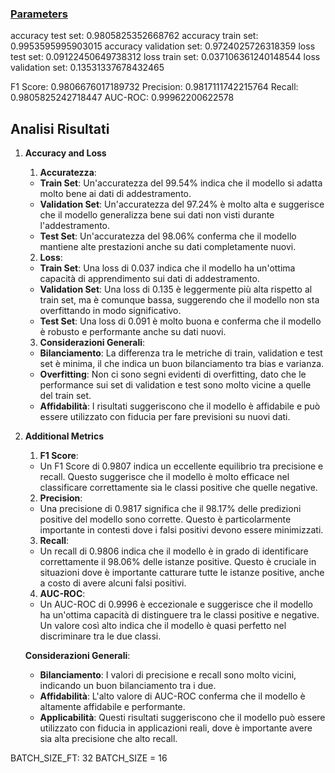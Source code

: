 
### [Parameters](./parameters.txt)

accuracy test set: 0.9805825352668762
accuracy train set: 0.9953595995903015
accuracy validation set: 0.9724025726318359
loss test set: 0.09122450649738312
loss train set: 0.037106361240148544
loss validation set: 0.13531337678432465

F1 Score: 0.9806676017189732
Precision: 0.9817111742215764
Recall: 0.9805825242718447
AUC-ROC: 0.99962200622578

## Analisi Risultati

1. **Accuracy and Loss**

    1. **Accuratezza**:
    - **Train Set**: Un'accuratezza del 99.54% indica che il modello si adatta molto bene ai dati di addestramento.
    - **Validation Set**: Un'accuratezza del 97.24% è molto alta e suggerisce che il modello generalizza bene sui dati non visti durante l'addestramento.
    - **Test Set**: Un'accuratezza del 98.06% conferma che il modello mantiene alte prestazioni anche su dati completamente nuovi.

    2. **Loss**:
    - **Train Set**: Una loss di 0.037 indica che il modello ha un'ottima capacità di apprendimento sui dati di addestramento.
    - **Validation Set**: Una loss di 0.135 è leggermente più alta rispetto al train set, ma è comunque bassa, suggerendo che il modello non sta overfittando in modo significativo.
    - **Test Set**: Una loss di 0.091 è molto buona e conferma che il modello è robusto e performante anche su dati nuovi.

    3. **Considerazioni Generali**:
    - **Bilanciamento**: La differenza tra le metriche di train, validation e test set è minima, il che indica un buon bilanciamento tra bias e varianza.
    - **Overfitting**: Non ci sono segni evidenti di overfitting, dato che le performance sui set di validation e test sono molto vicine a quelle del train set.
    - **Affidabilità**: I risultati suggeriscono che il modello è affidabile e può essere utilizzato con fiducia per fare previsioni su nuovi dati.

2. **Additional Metrics**

    1. **F1 Score**:
    - Un F1 Score di 0.9807 indica un eccellente equilibrio tra precisione e recall. Questo suggerisce che il modello è molto efficace nel classificare correttamente sia le classi positive che quelle negative.

    2. **Precision**:
    - Una precisione di 0.9817 significa che il 98.17% delle predizioni positive del modello sono corrette. Questo è particolarmente importante in contesti dove i falsi positivi devono essere minimizzati.

    3. **Recall**:
    - Un recall di 0.9806 indica che il modello è in grado di identificare correttamente il 98.06% delle istanze positive. Questo è cruciale in situazioni dove è importante catturare tutte le istanze positive, anche a costo di avere alcuni falsi positivi.

    4. **AUC-ROC**:
    - Un AUC-ROC di 0.9996 è eccezionale e suggerisce che il modello ha un'ottima capacità di distinguere tra le classi positive e negative. Un valore così alto indica che il modello è quasi perfetto nel discriminare tra le due classi.

    **Considerazioni Generali**:
    - **Bilanciamento**: I valori di precisione e recall sono molto vicini, indicando un buon bilanciamento tra i due.
    - **Affidabilità**: L'alto valore di AUC-ROC conferma che il modello è altamente affidabile e performante.
    - **Applicabilità**: Questi risultati suggeriscono che il modello può essere utilizzato con fiducia in applicazioni reali, dove è importante avere sia alta precisione che alto recall.


BATCH_SIZE_FT: 32
BATCH_SIZE = 16